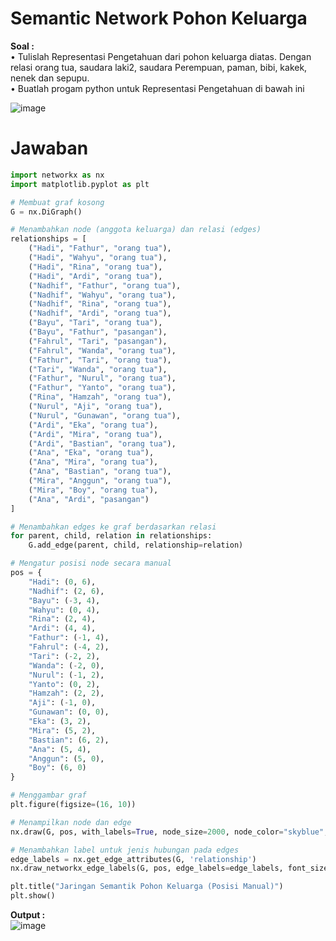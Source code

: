 # Semantic Network Pohon Keluarga

**Soal :**<br>
•	Tulislah Representasi Pengetahuan dari pohon keluarga diatas. Dengan relasi orang tua, saudara laki2, saudara Perempuan, paman, bibi, kakek, nenek dan sepupu.<br> 
•	Buatlah progam python untuk Representasi Pengetahuan di bawah ini<br>

![image](https://github.com/user-attachments/assets/fd42e616-449a-455d-9d37-b6116a5584c2)



 # Jawaban

```python
import networkx as nx
import matplotlib.pyplot as plt

# Membuat graf kosong
G = nx.DiGraph()

# Menambahkan node (anggota keluarga) dan relasi (edges)
relationships = [
    ("Hadi", "Fathur", "orang tua"),
    ("Hadi", "Wahyu", "orang tua"),
    ("Hadi", "Rina", "orang tua"),
    ("Hadi", "Ardi", "orang tua"),
    ("Nadhif", "Fathur", "orang tua"),
    ("Nadhif", "Wahyu", "orang tua"),
    ("Nadhif", "Rina", "orang tua"),
    ("Nadhif", "Ardi", "orang tua"),
    ("Bayu", "Tari", "orang tua"),
    ("Bayu", "Fathur", "pasangan"),
    ("Fahrul", "Tari", "pasangan"),
    ("Fahrul", "Wanda", "orang tua"),
    ("Fathur", "Tari", "orang tua"),
    ("Tari", "Wanda", "orang tua"),
    ("Fathur", "Nurul", "orang tua"),
    ("Fathur", "Yanto", "orang tua"),
    ("Rina", "Hamzah", "orang tua"),
    ("Nurul", "Aji", "orang tua"),
    ("Nurul", "Gunawan", "orang tua"),
    ("Ardi", "Eka", "orang tua"),
    ("Ardi", "Mira", "orang tua"),
    ("Ardi", "Bastian", "orang tua"),
    ("Ana", "Eka", "orang tua"),
    ("Ana", "Mira", "orang tua"),
    ("Ana", "Bastian", "orang tua"),
    ("Mira", "Anggun", "orang tua"),
    ("Mira", "Boy", "orang tua"),
    ("Ana", "Ardi", "pasangan")
]

# Menambahkan edges ke graf berdasarkan relasi
for parent, child, relation in relationships:
    G.add_edge(parent, child, relationship=relation)

# Mengatur posisi node secara manual
pos = {
    "Hadi": (0, 6),
    "Nadhif": (2, 6),
    "Bayu": (-3, 4),
    "Wahyu": (0, 4),
    "Rina": (2, 4),
    "Ardi": (4, 4),
    "Fathur": (-1, 4),
    "Fahrul": (-4, 2),
    "Tari": (-2, 2),
    "Wanda": (-2, 0),
    "Nurul": (-1, 2),
    "Yanto": (0, 2),
    "Hamzah": (2, 2),
    "Aji": (-1, 0),
    "Gunawan": (0, 0),
    "Eka": (3, 2),
    "Mira": (5, 2),
    "Bastian": (6, 2),
    "Ana": (5, 4),
    "Anggun": (5, 0),
    "Boy": (6, 0)
}

# Menggambar graf
plt.figure(figsize=(16, 10))

# Menampilkan node dan edge
nx.draw(G, pos, with_labels=True, node_size=2000, node_color="skyblue", font_size=10, font_color="black", font_weight="bold", arrowsize=20)

# Menambahkan label untuk jenis hubungan pada edges
edge_labels = nx.get_edge_attributes(G, 'relationship')
nx.draw_networkx_edge_labels(G, pos, edge_labels=edge_labels, font_size=8)

plt.title("Jaringan Semantik Pohon Keluarga (Posisi Manual)")
plt.show()


```
**Output :** <br>
![image](https://github.com/user-attachments/assets/344c16a2-4df6-4a14-9670-86ce16ea9927)

